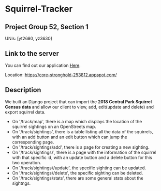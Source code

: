 # Squirrel-Tracker
## Project Group 52, Section 1
UNIs: [yt2680, yz3630]
## Link to the server
You can find out our application [Here](https://core-stronghold-253812.appspot.com/).

Location: https://core-stronghold-253812.appspot.com/
## Description
We built an Django project that can import the **2018 Central Park Squirrel Census data** and allow our client to view, add, edit(update and delete) and export squirrel data.
 
  - On '/track/map', there is  a map which displays the location of the squirrel sightings on an OpenStreets map.
  - On '/track/sightings', there is a table listing all the data of the squirrels, with an add button and an edit button which can jump the corresponding page.
  - On '/track/sightings/add', there is a page for creating a new sighting.
  - On '/track/sightings/<unique-squirrel-id>', there is a page with the information of the squirrel with that specific id, with an update button and a delete button for this two operation.
  - On '/track/sightings/<unique-squirrel-id>/update', the specific sighting can be updated.
  - On '/track/sightings/<unique-squirrel-id>/delete', the specific sighting can be deleted.
  - On '/track/sightings/stats', there are some general stats about the sightngs.
